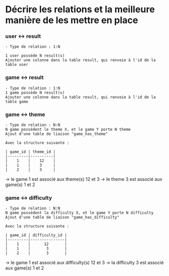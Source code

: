 # Décrire les relations et la meilleure manière de les mettre en place

### user <-> result

    - Type de relation : 1:N

    1 user possède N result(s)
    Ajouter une colonne dans la table result, qui renvoie à l'id de la table user


### game <-> result

    - Type de relation : 1:N
    1 game possède N result(s)
    Ajouter une colonne dans la table result, qui renvoie à l'id de la table game

### game <-> theme

    - Type de relation : N:N
    N game possèdent le theme X, et le game Y porte N theme
    Ajout d'une table de liaison "game_has_theme"

    Avec la structure suivante :

    | game_id | theme_id |
    |---------|----------|
    |    1    |    12    |
    |    1    |    3     |
    |    2    |    3     |

-> le game 1 est associé aux theme(s) 12 et 3
-> le theme 3 est associé aux game(s) 1 et 2

### game <-> difficulty

    - Type de relation : N:N
    N game possèdent la difficulty X, et le game Y porte N difficulty
    Ajout d'une table de liaison "game_has_difficulty"

    Avec la structure suivante :

    | game_id | difficulty_id |
    |---------|---------------|
    |    1    |      12       |
    |    1    |       3       |
    |    2    |       3       |

-> le game 1 est associé aux difficulty(s) 12 et 3
-> la difficulty 3 est associé aux game(s) 1 et 2
